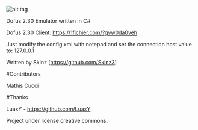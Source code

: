 ![alt tag](http://image.noelshack.com/fichiers/2015/52/1450734679-logosymbioz.png)

Dofus 2.30 Emulator written in C#


Dofus 2.30 Client: https://1fichier.com/?gvw0da0veh

Just modify the config.xml with notepad and set the connection host value to: 127.0.0.1



Written by Skinz (https://github.com/Skinz3)

#Contributors

Mathis Cucci

#Thanks

LuaxY - https://github.com/LuaxY

Project under license creative commons.
